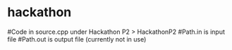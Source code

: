 # hackathon

#Code in source.cpp under Hackathon P2 > HackathonP2
#Path.in is input file
#Path.out is output file (currently not in use)